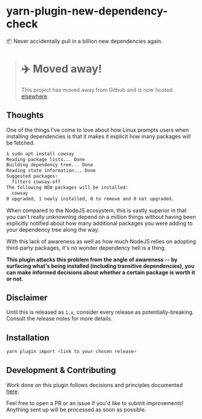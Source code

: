 # yarn-plugin-new-dependency-check
📦 Never accidentally pull in a billion new dependencies again.

> # ✈️ Moved away!
>
> This project has moved away from Github and is now hosted [elsewhere](https://forge.karnov.club/marc/yarn-plugin-new-dependency-check).

## Thoughts

One of the things I've come to love about how Linux prompts users when installing dependencies is that it makes it
explicit how many packages will be fetched.

```bash
λ sudo apt install cowsay
Reading package lists... Done
Building dependency tree... Done
Reading state information... Done
Suggested packages:
  filters cowsay-off
The following NEW packages will be installed:
  cowsay
0 upgraded, 1 newly installed, 0 to remove and 0 not upgraded.
```

When compared to the NodeJS ecosystem, this is vastly superior in that you can't really unknowning depend on a million
things without having been explicitly notified about how many additional packages you were adding to your dependency
tree along the way.

With this lack of awareness as well as how much NodeJS relies on adopting third-party packages, it's no wonder
dependency hell is a thing.

__This plugin attacks this problem from the angle of awareness -- by surfacing what's being installed (including
transitive dependencies), you can make informed decisions about whether a certain package is worth it or not.__

## Disclaimer

Until this is released as `1.x`, consider every release as potentially-breaking. Consult the release notes for more
details.

## Installation

```sh
yarn plugin import <link to your chosen release>
```

## Development & Contributing

Work done on this plugin follows decisions and principles documented [here](./DECISIONS.md).

Feel free to open a PR or an issue if you'd like to submit improvements! Anything sent up will be processed as soon as possible.
